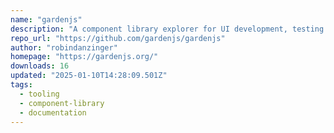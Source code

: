 ```yaml
---
name: "gardenjs"
description: "A component library explorer for UI development, testing and documentation."
repo_url: "https://github.com/gardenjs/gardenjs"
author: "robindanzinger"
homepage: "https://gardenjs.org/"
downloads: 16
updated: "2025-01-10T14:28:09.501Z"
tags: 
  - tooling
  - component-library
  - documentation
---
```


